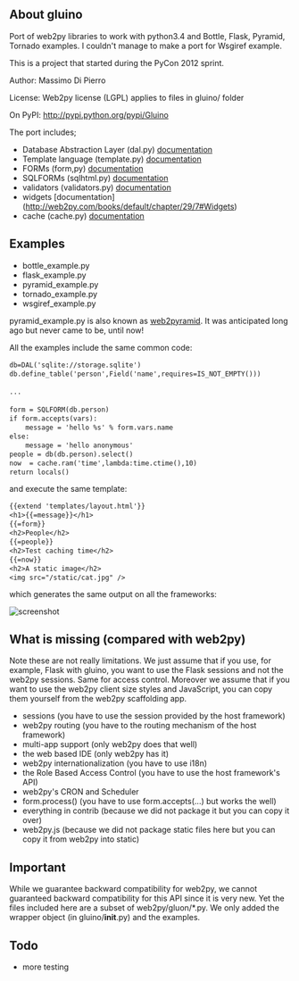 ## About gluino

Port of web2py libraries to work with python3.4 and Bottle, Flask, Pyramid, Tornado examples.
I couldn't manage to make a port for  Wsgiref example.

This is a project that started during the PyCon 2012 sprint.

Author: Massimo Di Pierro

License: Web2py license (LGPL) applies to files in gluino/ folder

On PyPI: http://pypi.python.org/pypi/Gluino

The port includes;

- Database Abstraction Layer (dal.py) [documentation](http://web2py.com/books/default/chapter/29/6)
- Template language (template.py) [documentation](http://web2py.com/books/default/chapter/29/5)
- FORMs (form,py) [documentation](http://web2py.com/books/default/chapter/29/7#FORM)
- SQLFORMs (sqlhtml.py) [documentation](http://web2py.com/books/default/chapter/29/7#SQLFORM)
- validators (validators.py) [documentation](http://web2py.com/books/default/chapter/29/7#Validators)
- widgets [documentation] (http://web2py.com/books/default/chapter/29/7#Widgets)
- cache (cache.py) [documentation](http://web2py.com/books/default/chapter/29/4#cache)

## Examples

- bottle_example.py
- flask_example.py
- pyramid_example.py
- tornado_example.py
- wsgiref_example.py

pyramid_example.py is also known as [web2pyramid](http://web2pyramid.pylonsproject.org/). It was anticipated long ago but never came to be, until now!

All the examples include the same common code:

    db=DAL('sqlite://storage.sqlite')
    db.define_table('person',Field('name',requires=IS_NOT_EMPTY()))

    ...

    form = SQLFORM(db.person)
    if form.accepts(vars):
        message = 'hello %s' % form.vars.name
    else:
        message = 'hello anonymous'
    people = db(db.person).select()
    now  = cache.ram('time',lambda:time.ctime(),10)
    return locals()

and execute the same template:

    {{extend 'templates/layout.html'}}
    <h1>{{=message}}</h1>
    {{=form}}
    <h2>People</h2>
    {{=people}}
    <h2>Test caching time</h2>
    {{=now}}
    <h2>A static image</h2>
    <img src="/static/cat.jpg" />


which generates the same output on all the frameworks:

![screenshot](https://github.com/mdipierro/gluino/raw/master/static/shot1.png)

## What is missing (compared with web2py)

Note these are not really limitations. We just assume that if you use, for example, Flask with gluino, you want to use the Flask sessions and not the web2py sessions. Same for access control. Moreover we assume that if you want to use the web2py client size styles and JavaScript, you can copy them yourself from the web2py scaffolding app.

- sessions (you have to use the session provided by the host framework)
- web2py routing (you have to the routing mechanism of the host framework)
- multi-app support (only web2py does that well)
- the web based IDE (only web2py has it)
- web2py internationalization (you have to use i18n)
- the Role Based Access Control (you have to use the host framework's API)
- web2py's CRON and Scheduler
- form.process() (you have to use form.accepts(...) but works the well)
- everything in contrib (because we did not package it but you can copy it over)
- web2py.js (because we did not package static files here but you can copy it from web2py into static)

## Important

While we guarantee backward compatibility for web2py, we cannot guaranteed backward compatibility for this API since it is very new. Yet the files included here are a subset of web2py/gluon/*.py. We only added the wrapper object (in gluino/__init__.py) and the examples.

## Todo

- more testing
